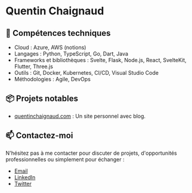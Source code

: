 # Quentin Chaignaud

## 🔧  Compétences techniques
- Cloud : Azure, AWS (notions)
- Langages : Python, TypeScript, Go, Dart, Java 
- Frameworks et bibliothèques : Svelte, Flask, Node.js, React, SvelteKit, Flutter, Three.js
- Outils : Git, Docker, Kubernetes, CI/CD, Visual Studio Code
- Méthodologies : Agile, DevOps

## 📦 Projets notables
- [quentinchaignaud.com](https://github.com/quentinchaignaud/quentinchaignaud.com) : Un site personnel avec blog.

## 📫 Contactez-moi
N'hésitez pas à me contacter pour discuter de projets, d'opportunités professionnelles ou simplement pour échanger :

- [Email](quentinchaignaud@gmail.com)
- [LinkedIn]()
- [Twitter]()
